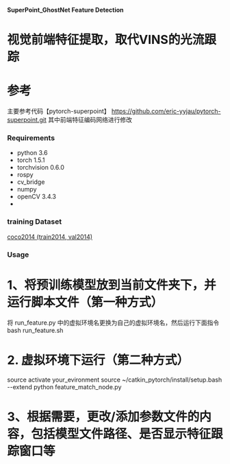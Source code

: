 **SuperPoint_GhostNet Feature Detection** 
# 视觉前端特征提取，取代VINS的光流跟踪

# 参考
主要参考代码【pytorch-superpoint】 https://github.com/eric-yyjau/pytorch-superpoint.git
其中前端特征编码网络进行修改

### Requirements
* python 3.6
* torch 1.5.1
* torchvision 0.6.0
* rospy
* cv_bridge
* numpy 
* openCV 3.4.3
* 

### training Dataset
 [coco2014 (train2014, val2014)](https://cocodataset.org/#download)
 
### Usage
# 1、将预训练模型放到当前文件夹下，并运行脚本文件（第一种方式）
将 run_feature.py 中的虚拟环境名更换为自己的虚拟环境名，然后运行下面指令
bash run_feature.sh

# 2. 虚拟环境下运行（第二种方式）

source activate your_evironment
source ~/catkin_pytorch/install/setup.bash --extend
python feature_match_node.py 

# 3、根据需要，更改/添加参数文件的内容，包括模型文件路径、是否显示特征跟踪窗口等
